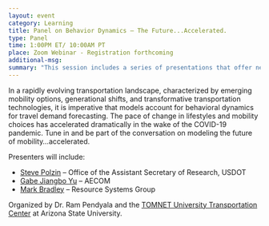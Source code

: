 ```yaml
---
layout: event
category: Learning
title: Panel on Behavior Dynamics – The Future...Accelerated.
type: Panel
time: 1:00PM ET/ 10:00AM PT
place: Zoom Webinar - Registration forthcoming
additional-msg:
summary: "This session includes a series of presentations that offer new methods, data, tools, and insights to understand and model dynamics of behavior."
---
```


In a rapidly evolving transportation landscape, characterized by emerging mobility options, generational shifts, and transformative transportation technologies, it is imperative that models account for behavioral dynamics for travel demand forecasting. The pace of change in lifestyles and mobility choices has accelerated dramatically in the wake of the COVID-19 pandemic. Tune in and be part of the conversation on modeling the future of mobility…accelerated.

Presenters will include:  

 - [Steve Polzin](https://www.linkedin.com/in/steven-polzin-06491b3/) – Office of the Assistant Secretary of Research, USDOT   
 - [Gabe Jiangbo Yu](https://www.linkedin.com/in/gjbyu/) – AECOM   
 - [Mark Bradley](https://rsginc.com/team/mark-bradley/) – Resource Systems Group  

Organized by Dr. Ram Pendyala and the [TOMNET University Transportation Center](https://tomnet-utc.engineering.asu.edu/) at Arizona State University.
